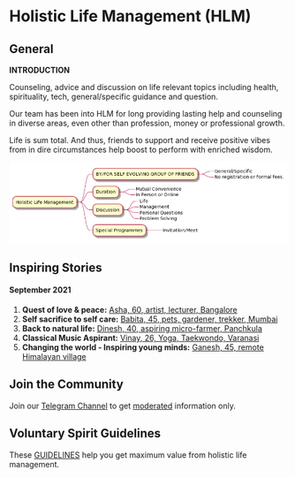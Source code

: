 # Holistic Life Management (HLM)

## General
 
 **INTRODUCTION**

Counseling, advice and discussion on life relevant topics including health, spirituality, tech, general/specific guidance and question. 

Our team has been into HLM for long providing lasting help and counseling in diverse areas, even other than profession, money or professional growth. 

Life is sum total. And thus, friends to support and receive positive vibes from in dire circumstances help boost to perform with enriched wisdom. 

![hlmimg-01](hlmimg-01.png)

## Inspiring Stories

#### September 2021
 1. **Quest of love & peace:** [Asha, 60, artist, lecturer, Bangalore](asha.md)
 2. **Self sacrifice to self care:** [Babita, 45, pets, gardener, trekker, Mumbai](babita.md)
 3. **Back to natural life:** [Dinesh, 40, aspiring micro-farmer, Panchkula](dinesh.md)
 4. **Classical Music Aspirant:** [Vinay, 26, Yoga, Taekwondo, Varanasi](vinay.md)
5. **Changing the world - Inspiring young minds:** [Ganesh, 45, remote Himalayan village](ganesh.md)

## Join the Community

Join our [Telegram Channel](https://t.me/holisticlifemanagement) to get [moderated](moderated-channel-benefits.md) information only. 

## Voluntary Spirit Guidelines

These [GUIDELINES](https://nehalsin.github.io/voluntary-spirit-guidelines/) help you get maximum value from holistic life management.
